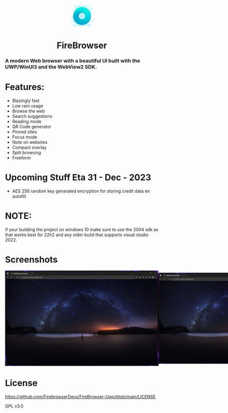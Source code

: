 <div align="center">
  <img src="src/FireBrowser/Assets/logo.png" height="75" width="75" />
  <h1>FireBrowser</h1>
</div>

### A modern Web browser with a beautiful UI built with the UWP/WinUI3 and the WebView2 SDK.

# Features:
- Blazingly fast
- Low ram usage
- Browse the web
- Search suggestions
- Reading mode
- QR Code generator
- Pinned sites
- Focus mode
- Note on websites
- Compact overlay
- Split browsing
- Freeform

# Upcoming Stuff Eta 31 - Dec - 2023
- AES 256 random key genarated encryption for storing credit data en autofill

# NOTE:
if your building the project on windows 10 make sure to use the 2004 sdk as that works best for 22h2 and any older build that supports visual studio 2022.

# Screenshots

<div style="display: flex; align-items: center;">
   <img src="images/Image1New.png" />
   <img src="images/image2.png" />
   <img src="images/image3.png" />
   <img src="images/image4.png" />
</div>

# License

https://github.com/FirebrowserDevs/FireBrowser-Uwp/blob/main/LICENSE

GPL v3.0
